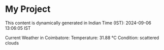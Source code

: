 # My Project

This content is dynamically generated in Indian Time (IST): 2024-09-06 13:06:05 IST


Current Weather in Coimbatore:
Temperature: 31.88 °C
Condition: scattered clouds
